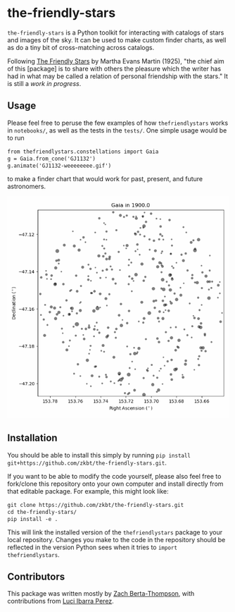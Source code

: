 # the-friendly-stars
`the-friendly-stars` is a Python toolkit for interacting with catalogs of stars and images of the sky. It can be used to make custom finder charts, as well as do a tiny bit of cross-matching across catalogs.

Following [The Friendly Stars](https://play.google.com/books/reader?id=xa8RAAAAYAAJ&printsec=frontcover&output=reader&hl=en&pg=GBS.PP1) by Martha Evans Martin (1925), "the chief aim of this [package] is to share with others the pleasure which the writer has had in what may be called a relation of personal friendship with the stars." It is still a *work in progress*.

## Usage

Please feel free to peruse the few examples of how `thefriendlystars` works in `notebooks/`, as well as the tests in the `tests/`. One simple usage would be to run
```
from thefriendlystars.constellations import Gaia
g = Gaia.from_cone('GJ1132')
g.animate('GJ1132-weeeeeeee.gif')
```
to make a finder chart that would work for past, present, and future astronomers.

![example finder chart of GJ1132](images/GJ1132-weeeeeeee.gif)

## Installation
You should be able to install this simply by running `pip install git+https://github.com/zkbt/the-friendly-stars.git`.

If you want to be able to modify the code yourself, please also feel free to fork/clone this repository onto your own computer and install directly from that editable package. For example, this might look like:
```
git clone https://github.com/zkbt/the-friendly-stars.git
cd the-friendly-stars/
pip install -e .
```
This will link the installed version of the `thefriendlystars` package to your local repository. Changes you make to the code in the repository should be reflected in the version Python sees when it tries to `import thefriendlystars`.

## Contributors

This package was written mostly by [Zach Berta-Thompson](https://github.com/zkbt), with contributions from [Luci Ibarra Perez](https://github.com/luib0557).
